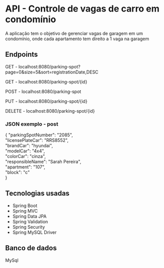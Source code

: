 <h1>API - Controle de vagas de carro em condomínio</h1>
<p>A aplicação tem o objetivo de gerenciar vagas de garagem em um condomínio, onde cada apartamento tem direito a 1 vaga na garagem</p>

<h2>Endpoints</h2>
<p>GET - localhost:8080/parking-spot?page=0&size=5&sort=registrationDate,DESC</p>
<p>GET - localhost:8080/parking-spot/{id}</p>
<p>POST - localhost:8080/parking-spot</p>
<p>PUT - localhost:8080/parking-spot/{id}</p>
<p>DELETE - localhost:8080/parking-spot/{id}</p>

<h3>JSON exemplo - post</h3>
<p>
{
  "parkingSpotNumber": "2085", <br>
  "licensePlateCar": "RRS8552", <br>
  "brandCar": "hyundai", <br>
  "modelCar": "4x4", <br>
  "colorCar": "cinza", <br>
  "responsibleName": "Sarah Pereira", <br>
  "apartment": "107", <br>
  "block": "c" <br>
}
</p>

<h2>Tecnologias usadas</h2>
<ul>
    <li>Spring Boot</li>
    <li>Spring MVC</li>
    <li>Spring Data JPA</li>
    <li>Spring Validation</li>
    <li>Spring Security</li>
    <li>Spring MySQL Driver</li>    
</ul>

<h2>Banco de dados</h2>
<p>MySql</p>